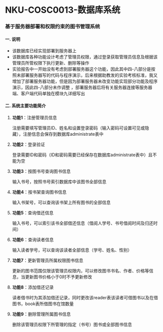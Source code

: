 # NKU-COSC0013-数据库系统
### 基于服务器部署和权限约束的图书管理系统



#### 一. 说明

+ 该数据库已经实现部署到服务器上
+ 该数据库各种功能设计考虑了管理员权限，通过登录获取管理员信息及根据该管理员所管权限下执行更新、删除等操作
+ 实验报告中一开始没有考虑到部署服务器这个功能，因此其中四-八部分是按照未部署服务器写的代码与程序演示，后来根据助教发的实验考核标准，我又增加了部署服务器功能，但是因为部署服务器未改变功能实现部分功能及程序演示，因此四-八部分未作调整 ，部署服务器后将有关服务器连接等服务器端、客户端代码单独在模块九详细写出

#### 二. 系统主要功能简介

1. **功能1**：注册管理员信息

   注册需要填写管理员ID、姓名和设置登录密码（输入密码可设置可见或隐藏），注册信息会保存到数据库administrate表中

2. **功能2**：登录验证

   登录需要ID和密码（ID和密码需要已经保存在数据库administrate表中）且不能为空

3. **功能3**：按图书号查询图书信息

   输入书号，按照书号索引数据库中该图书全部信息

4. **功能4**：按书架查询图书信息

   输入书架号，可以查询该书架上所有图书的全部信息

5. **功能5**：查询借还信息

   输入书号，可以索引该书全部借还信息（借阅人学号、书号借阅时间及归还时间）

6. **功能6**：查询读者信息

   输入读者学号，可以查询该读者全部信息（学号、姓名、性别）

7. **功能7**：更新管理员所属权限图书信息

   更新的图书范围仅限该管理员权限内，可以修改图书书名、作者、价格等信息，当更新图书价格小于0时不予更新修改

8. **功能8**：添加借还记录

   读者借书时为其添加借还记录，同时更改该reader表该读者可借图书以及在借图书，book表所借图书在馆数量

9. **功能9**：删除管理所属图书信息

   删除该管理员权限下所管理的指定（书号）图书或全部图书信息
